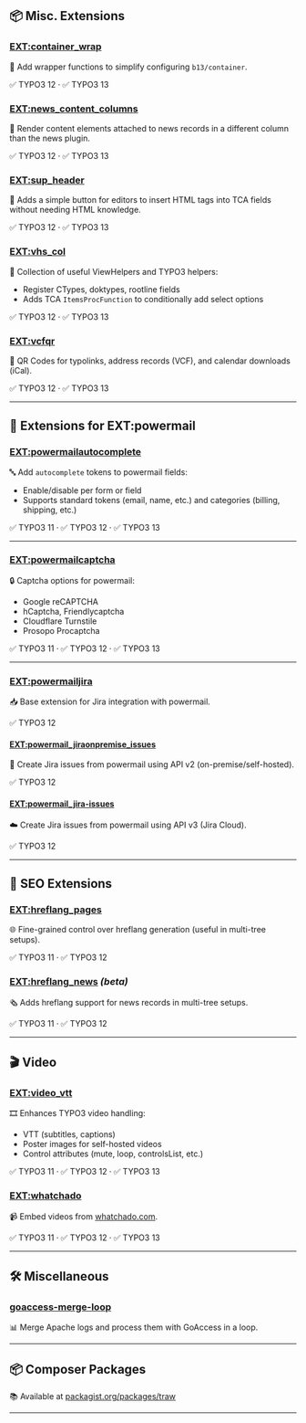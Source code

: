 ## 📦 Misc. Extensions

### [EXT:container_wrap](https://github.com/thomasrawiel/container-wrap)
🧱 Add wrapper functions to simplify configuring `b13/container`.

✅ TYPO3 12 · ✅ TYPO3 13

### [EXT:news_content_columns](https://github.com/thomasrawiel/news-content-columns)
📰 Render content elements attached to news records in a different column than the news plugin.

✅ TYPO3 12 · ✅ TYPO3 13

### [EXT:sup_header](https://github.com/thomasrawiel/sup-header)
📝 Adds a simple button for editors to insert HTML tags into TCA fields without needing HTML knowledge.

✅ TYPO3 12 · ✅ TYPO3 13

### [EXT:vhs_col](https://github.com/thomasrawiel/vhs-col)
🧰 Collection of useful ViewHelpers and TYPO3 helpers:
- Register CTypes, doktypes, rootline fields
- Adds TCA `ItemsProcFunction` to conditionally add select options

✅ TYPO3 12 · ✅ TYPO3 13

### [EXT:vcfqr](https://github.com/thomasrawiel/vcfqr)
🔗 QR Codes for typolinks, address records (VCF), and calendar downloads (iCal).

✅ TYPO3 12 · ✅ TYPO3 13

---

## 📨 Extensions for EXT:powermail

### [EXT:powermailautocomplete](https://github.com/thomasrawiel/powermailautocomplete)
🔤 Add `autocomplete` tokens to powermail fields:
- Enable/disable per form or field
- Supports standard tokens (email, name, etc.) and categories (billing, shipping, etc.)

✅ TYPO3 11 · ✅ TYPO3 12 · ✅ TYPO3 13

---

### [EXT:powermailcaptcha](https://github.com/thomasrawiel/powermailcaptcha)
🔒 Captcha options for powermail:
- Google reCAPTCHA
- hCaptcha, Friendlycaptcha
- Cloudflare Turnstile
- Prosopo Procaptcha

✅ TYPO3 11 · ✅ TYPO3 12 · ✅ TYPO3 13

---

### [EXT:powermailjira](https://github.com/thomasrawiel/powermail-jira)
📥 Base extension for Jira integration with powermail.

✅ TYPO3 12

#### [EXT:powermail_jiraonpremise_issues](https://github.com/thomasrawiel/powermail-jiraonpremise-issues)
🏢 Create Jira issues from powermail using API v2 (on-premise/self-hosted).

✅ TYPO3 12

#### [EXT:powermail_jira-issues](https://github.com/thomasrawiel/powermail-jira-issues)
☁️ Create Jira issues from powermail using API v3 (Jira Cloud).

✅ TYPO3 12

---

## 🔎 SEO Extensions

### [EXT:hreflang_pages](https://github.com/thomasrawiel/hreflang-pages)
🌐 Fine-grained control over hreflang generation (useful in multi-tree setups).

✅ TYPO3 11 · ✅ TYPO3 12

### [EXT:hreflang_news](https://github.com/thomasrawiel/hreflang-news) *(beta)*
🗞️ Adds hreflang support for news records in multi-tree setups.

✅ TYPO3 11 · ✅ TYPO3 12

---

## 🎬 Video

### [EXT:video_vtt](https://github.com/thomasrawiel/video-vtt)
🎞️ Enhances TYPO3 video handling:
- VTT (subtitles, captions)
- Poster images for self-hosted videos
- Control attributes (mute, loop, controlsList, etc.)

✅ TYPO3 11 · ✅ TYPO3 12 · ✅ TYPO3 13

### [EXT:whatchado](https://github.com/thomasrawiel/whatchado)
📹 Embed videos from [whatchado.com](https://www.whatchado.com/).

✅ TYPO3 11 · ✅ TYPO3 12 · ✅ TYPO3 13

---

## 🛠️ Miscellaneous

### [goaccess-merge-loop](https://github.com/thomasrawiel/goaccess-merge-loop)
📊 Merge Apache logs and process them with GoAccess in a loop.

---

## 📦 Composer Packages

📚 Available at [packagist.org/packages/traw](https://packagist.org/packages/traw)

---
